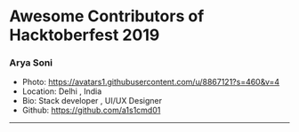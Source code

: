 # Awesome Contributors of Hacktoberfest 2019

### Arya Soni
- Photo: https://avatars1.githubusercontent.com/u/8867121?s=460&v=4
- Location: Delhi , India
- Bio: Stack developer , UI/UX Designer 
- Github: https://github.com/a1s1cmd01
***